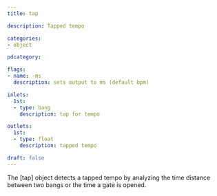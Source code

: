 ```yaml
---
title: tap

description: Tapped tempo

categories:
- object

pdcategory:

flags:
- name: -ms
  description: sets output to ms (default bpm)

inlets:
  1st:
  - type: bang
    description: tap for tempo

outlets:
  1st:
  - type: float
    description: tapped tempo

draft: false
---
```


The [tap] object detects a tapped tempo by analyzing the time distance between two bangs or the time a gate is opened.